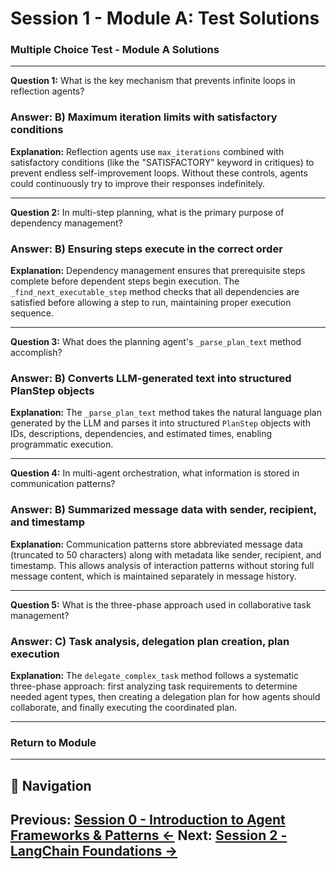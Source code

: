 # Session 1 - Module A: Test Solutions

### Multiple Choice Test - Module A Solutions

---

**Question 1:** What is the key mechanism that prevents infinite loops in reflection agents?

### Answer: B) Maximum iteration limits with satisfactory conditions

**Explanation:** Reflection agents use `max_iterations` combined with satisfactory conditions (like the "SATISFACTORY" keyword in critiques) to prevent endless self-improvement loops. Without these controls, agents could continuously try to improve their responses indefinitely.

---

**Question 2:** In multi-step planning, what is the primary purpose of dependency management?

### Answer: B) Ensuring steps execute in the correct order

**Explanation:** Dependency management ensures that prerequisite steps complete before dependent steps begin execution. The `_find_next_executable_step` method checks that all dependencies are satisfied before allowing a step to run, maintaining proper execution sequence.

---

**Question 3:** What does the planning agent's `_parse_plan_text` method accomplish?

### Answer: B) Converts LLM-generated text into structured PlanStep objects

**Explanation:** The `_parse_plan_text` method takes the natural language plan generated by the LLM and parses it into structured `PlanStep` objects with IDs, descriptions, dependencies, and estimated times, enabling programmatic execution.

---

**Question 4:** In multi-agent orchestration, what information is stored in communication patterns?

### Answer: B) Summarized message data with sender, recipient, and timestamp

**Explanation:** Communication patterns store abbreviated message data (truncated to 50 characters) along with metadata like sender, recipient, and timestamp. This allows analysis of interaction patterns without storing full message content, which is maintained separately in message history.

---

**Question 5:** What is the three-phase approach used in collaborative task management?

### Answer: C) Task analysis, delegation plan creation, plan execution

**Explanation:** The `delegate_complex_task` method follows a systematic three-phase approach: first analyzing task requirements to determine needed agent types, then creating a delegation plan for how agents should collaborate, and finally executing the coordinated plan.

---

### Return to Module
---

## 🧭 Navigation

**Previous:** [Session 0 - Introduction to Agent Frameworks & Patterns ←](Session0_Introduction_to_Agent_Frameworks_Patterns.md)
**Next:** [Session 2 - LangChain Foundations →](Session2_LangChain_Foundations.md)
---
